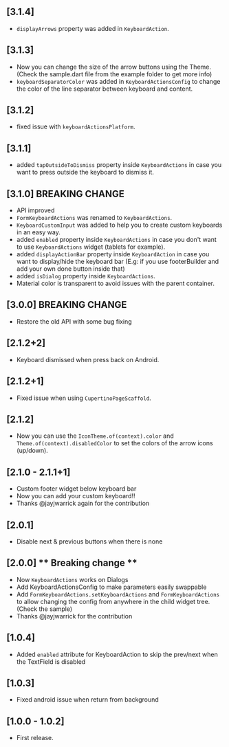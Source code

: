 ## [3.1.4]

* `displayArrows` property was added in `KeyboardAction`.

## [3.1.3]

* Now you can change the size of the arrow buttons using the Theme. (Check the sample.dart file from the example folder to get more info)
* `keyboardSeparatorColor` was added in `KeyboardActionsConfig` to change the color of the line separator between keyboard and content.

## [3.1.2]

* fixed issue with `keyboardActionsPlatform`.

## [3.1.1]

* added `tapOutsideToDismiss` property inside `KeyboardActions` in case you want to press outside the keyboard to dismiss it.

## [3.1.0] BREAKING CHANGE

* API improved
* `FormKeyboardActions` was renamed to `KeyboardActions`.
* `KeyboardCustomInput` was added to help you to create custom keyboards in an easy way.
* added `enabled` property inside `KeyboardActions` in case you don't want to use `KeyboardActions` widget (tablets for example).
* added `displayActionBar` property inside `KeyboardAction` in case you want to display/hide the keyboard bar (E.g: if you use footerBuilder and add your own done button inside that)
* added `isDialog` property inside `KeyboardActions`.
* Material color is transparent to avoid issues with the parent container.



## [3.0.0] BREAKING CHANGE

* Restore the old API with some bug fixing

## [2.1.2+2]

* Keyboard dismissed when press back on Android.

## [2.1.2+1]

* Fixed issue when using `CupertinoPageScaffold`.

## [2.1.2]

* Now you can use the `IconTheme.of(context).color` and `Theme.of(context).disabledColor` to set the colors of the arrow icons (up/down).

## [2.1.0 - 2.1.1+1]

* Custom footer widget below keyboard bar
* Now you can add your custom keyboard!! 
* Thanks @jayjwarrick again for the contribution 

## [2.0.1]

* Disable next & previous buttons when there is none

## [2.0.0] ** Breaking change **

* Now `KeyboardActions` works on Dialogs
* Add KeyboardActionsConfig to make parameters easily swappable
* Add `FormKeyboardActions.setKeyboardActions` and `FormKeyboardActions` to allow changing the  config from anywhere in the child widget tree. (Check the sample)
* Thanks @jayjwarrick for the contribution

## [1.0.4]

* Added `enabled` attribute for KeyboardAction to skip the prev/next when the TextField is disabled

## [1.0.3]

* Fixed android issue when return from background

## [1.0.0 - 1.0.2]

* First release.
